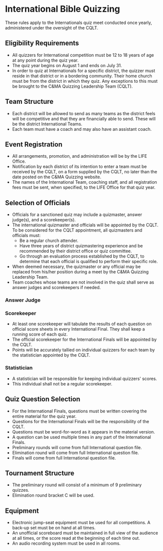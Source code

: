 # International Bible Quizzing
These rules apply to the Internationals quiz meet conducted once yearly, administered under the oversight of the CQLT.

## Eligibility Requirements
- All quizzers for International competition must be 12 to 18 years of age at any point during the quiz year. 
- The quiz year begins on August 1 and ends on July 31.
- In order to quiz at Internationals for a specific district, the quizzer must reside in that district or in a bordering community.  Their home church must be from the district in which they quiz.  Any exceptions to this must be brought to the C&MA Quizzing Leadership Team (CQLT).

## Team Structure
- Each district will be allowed to send as many teams as the district feels will be competitive and that they are financially able to send.  These will be the district International Teams.
- Each team must have a coach and may also have an assistant coach. 

## Event Registration
- All arrangements, promotion, and administration will be by the LIFE Office.
- Notification by each district of its intention to enter a team must be received by the CQLT, on a form supplied by the CQLT, no later than the date posted on the C&MA Quizzing website.
- The names of the International Team, coaching staff, and all registration fees must be sent, when specified, to the LIFE Office for that quiz year.

## Selection of Officials
- Officials for a sanctioned quiz may include a quizmaster, answer judge(s), and a scorekeeper(s).
- The international quizmaster and officials will be appointed by the CQLT. To be considered for the CQLT appointment, all quizmasters and officials must:
    - Be a regular church attender. 
    - Have three years of district quizmastering experience and be recommended by their district office or quiz committee.
    - Go through an evaluation process established by the CQLT, to determine that each official is qualified to perform their specific role.
- When deemed necessary, the quizmaster or any official may be replaced from his/her position during a meet by the C&MA Quizzing Leadership Team. 
- Team coaches whose teams are not involved in the quiz shall serve as answer judges and scorekeepers if needed.

### Answer Judge

### Scorekeeper
- At least one scorekeeper will tabulate the results of each question on official score sheets in every International Final. They shall keep a running score of each quiz.  
- The official scorekeeper for the International Finals will be appointed by the CQLT.
- Points will be accurately tallied on individual quizzers for each team by the statistician appointed by the CQLT.

### Statistician
- A statistician will be responsible for keeping individual quizzers' scores. 
- This individual shall not be a regular scorekeeper.

## Quiz Question Selection
- For the International Finals, questions must be written covering the entire material for the quiz year.
- Questions for the International Finals will be the responsibility of the CQLT.  
- Questions must be word-for-word as it appears in the material version.
- A question can be used multiple times in any part of the International Finals. 
- Preliminary rounds will come from full International question file.
- Elimination round will come from full International question file.
- Finals will come from full International question file.

## Tournament Structure
- The preliminary round will consist of a minimum of 9 preliminary quizzes. 
- Elimination round bracket C will be used.

## Equipment
- Electronic jump-seat equipment must be used for all competitions.  A back-up set must be on hand at all times.
- An unofficial scoreboard must be maintained in full view of the audience at all times, or the score read at the beginning of each time out.
- An audio recording system must be used in all rooms.
